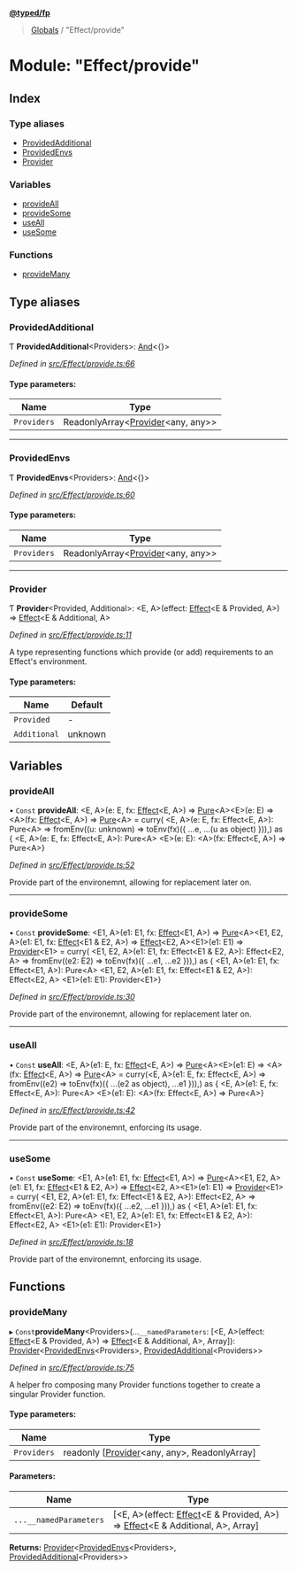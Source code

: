 **[@typed/fp](../README.md)**

> [Globals](../globals.md) / "Effect/provide"

# Module: "Effect/provide"

## Index

### Type aliases

* [ProvidedAdditional](_effect_provide_.md#providedadditional)
* [ProvidedEnvs](_effect_provide_.md#providedenvs)
* [Provider](_effect_provide_.md#provider)

### Variables

* [provideAll](_effect_provide_.md#provideall)
* [provideSome](_effect_provide_.md#providesome)
* [useAll](_effect_provide_.md#useall)
* [useSome](_effect_provide_.md#usesome)

### Functions

* [provideMany](_effect_provide_.md#providemany)

## Type aliases

### ProvidedAdditional

Ƭ  **ProvidedAdditional**\<Providers>: [And](_common_and_.md#and)\<{}>

*Defined in [src/Effect/provide.ts:66](https://github.com/TylorS/typed-fp/blob/f129829/src/Effect/provide.ts#L66)*

#### Type parameters:

Name | Type |
------ | ------ |
`Providers` | ReadonlyArray\<[Provider](_effect_provide_.md#provider)\<any, any>> |

___

### ProvidedEnvs

Ƭ  **ProvidedEnvs**\<Providers>: [And](_common_and_.md#and)\<{}>

*Defined in [src/Effect/provide.ts:60](https://github.com/TylorS/typed-fp/blob/f129829/src/Effect/provide.ts#L60)*

#### Type parameters:

Name | Type |
------ | ------ |
`Providers` | ReadonlyArray\<[Provider](_effect_provide_.md#provider)\<any, any>> |

___

### Provider

Ƭ  **Provider**\<Provided, Additional>: \<E, A>(effect: [Effect](_effect_effect_.effect.md)\<E & Provided, A>) => [Effect](_effect_effect_.effect.md)\<E & Additional, A>

*Defined in [src/Effect/provide.ts:11](https://github.com/TylorS/typed-fp/blob/f129829/src/Effect/provide.ts#L11)*

A type representing functions which provide (or add) requirements
to an Effect's environment.

#### Type parameters:

Name | Default |
------ | ------ |
`Provided` | - |
`Additional` | unknown |

## Variables

### provideAll

• `Const` **provideAll**: \<E, A>(e: E, fx: [Effect](_effect_effect_.effect.md)\<E, A>) => [Pure](_effect_effect_.md#pure)\<A>\<E>(e: E) => \<A>(fx: [Effect](_effect_effect_.effect.md)\<E, A>) => [Pure](_effect_effect_.md#pure)\<A> = curry( \<E, A>(e: E, fx: Effect\<E, A>): Pure\<A> => fromEnv((u: unknown) => toEnv(fx)({ ...e, ...(u as object) })),) as { \<E, A>(e: E, fx: Effect\<E, A>): Pure\<A> \<E>(e: E): \<A>(fx: Effect\<E, A>) => Pure\<A>}

*Defined in [src/Effect/provide.ts:52](https://github.com/TylorS/typed-fp/blob/f129829/src/Effect/provide.ts#L52)*

Provide part of the environemnt, allowing for replacement later on.

___

### provideSome

• `Const` **provideSome**: \<E1, A>(e1: E1, fx: [Effect](_effect_effect_.effect.md)\<E1, A>) => [Pure](_effect_effect_.md#pure)\<A>\<E1, E2, A>(e1: E1, fx: [Effect](_effect_effect_.effect.md)\<E1 & E2, A>) => [Effect](_effect_effect_.effect.md)\<E2, A>\<E1>(e1: E1) => [Provider](_effect_provide_.md#provider)\<E1> = curry( \<E1, E2, A>(e1: E1, fx: Effect\<E1 & E2, A>): Effect\<E2, A> => fromEnv((e2: E2) => toEnv(fx)({ ...e1, ...e2 })),) as { \<E1, A>(e1: E1, fx: Effect\<E1, A>): Pure\<A> \<E1, E2, A>(e1: E1, fx: Effect\<E1 & E2, A>): Effect\<E2, A> \<E1>(e1: E1): Provider\<E1>}

*Defined in [src/Effect/provide.ts:30](https://github.com/TylorS/typed-fp/blob/f129829/src/Effect/provide.ts#L30)*

Provide part of the environemnt, allowing for replacement later on.

___

### useAll

• `Const` **useAll**: \<E, A>(e1: E, fx: [Effect](_effect_effect_.effect.md)\<E, A>) => [Pure](_effect_effect_.md#pure)\<A>\<E>(e1: E) => \<A>(fx: [Effect](_effect_effect_.effect.md)\<E, A>) => [Pure](_effect_effect_.md#pure)\<A> = curry(\<E, A>(e1: E, fx: Effect\<E, A>) => fromEnv((e2) => toEnv(fx)({ ...(e2 as object), ...e1 })),) as { \<E, A>(e1: E, fx: Effect\<E, A>): Pure\<A> \<E>(e1: E): \<A>(fx: Effect\<E, A>) => Pure\<A>}

*Defined in [src/Effect/provide.ts:42](https://github.com/TylorS/typed-fp/blob/f129829/src/Effect/provide.ts#L42)*

Provide part of the environemnt, enforcing its usage.

___

### useSome

• `Const` **useSome**: \<E1, A>(e1: E1, fx: [Effect](_effect_effect_.effect.md)\<E1, A>) => [Pure](_effect_effect_.md#pure)\<A>\<E1, E2, A>(e1: E1, fx: [Effect](_effect_effect_.effect.md)\<E1 & E2, A>) => [Effect](_effect_effect_.effect.md)\<E2, A>\<E1>(e1: E1) => [Provider](_effect_provide_.md#provider)\<E1> = curry( \<E1, E2, A>(e1: E1, fx: Effect\<E1 & E2, A>): Effect\<E2, A> => fromEnv((e2: E2) => toEnv(fx)({ ...e2, ...e1 })),) as { \<E1, A>(e1: E1, fx: Effect\<E1, A>): Pure\<A> \<E1, E2, A>(e1: E1, fx: Effect\<E1 & E2, A>): Effect\<E2, A> \<E1>(e1: E1): Provider\<E1>}

*Defined in [src/Effect/provide.ts:18](https://github.com/TylorS/typed-fp/blob/f129829/src/Effect/provide.ts#L18)*

Provide part of the environemnt, enforcing its usage.

## Functions

### provideMany

▸ `Const`**provideMany**\<Providers>(...`__namedParameters`: [\<E, A>(effect: [Effect](_effect_effect_.effect.md)\<E & Provided, A>) => [Effect](_effect_effect_.effect.md)\<E & Additional, A>, Array]): [Provider](_effect_provide_.md#provider)\<[ProvidedEnvs](_effect_provide_.md#providedenvs)\<Providers>, [ProvidedAdditional](_effect_provide_.md#providedadditional)\<Providers>>

*Defined in [src/Effect/provide.ts:75](https://github.com/TylorS/typed-fp/blob/f129829/src/Effect/provide.ts#L75)*

A helper fro composing many Provider functions together to create a singular Provider function.

#### Type parameters:

Name | Type |
------ | ------ |
`Providers` | readonly [[Provider](_effect_provide_.md#provider)\<any, any>, ReadonlyArray] |

#### Parameters:

Name | Type |
------ | ------ |
`...__namedParameters` | [\<E, A>(effect: [Effect](_effect_effect_.effect.md)\<E & Provided, A>) => [Effect](_effect_effect_.effect.md)\<E & Additional, A>, Array] |

**Returns:** [Provider](_effect_provide_.md#provider)\<[ProvidedEnvs](_effect_provide_.md#providedenvs)\<Providers>, [ProvidedAdditional](_effect_provide_.md#providedadditional)\<Providers>>
